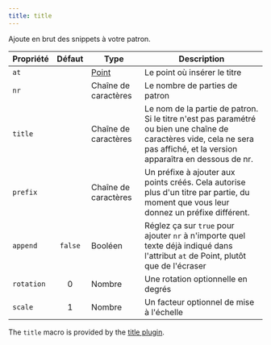 ```yaml
---
title: title
---
```


Ajoute en brut des snippets à votre patron.

| Propriété  | Défaut  | Type                          | Description                                                                                                                                                                |
| ---------- |:-------:| ----------------------------- | -------------------------------------------------------------------------------------------------------------------------------------------------------------------------- |
| `at`       |         | [Point](/reference/api/point) | Le point où insérer le titre                                                                                                                                               |
| `nr`       |         | Chaîne de caractères          | Le nombre de parties de patron                                                                                                                                             |
| `title`    |         | Chaîne de caractères          | Le nom de la partie de patron. Si le titre n'est pas paramétré ou bien une chaîne de caractères vide, cela ne sera pas affiché, et la version apparaîtra en dessous de nr. |
| `prefix`   |         | Chaîne de caractères          | Un préfixe à ajouter aux points créés. Cela autorise plus d'un titre par partie, du moment que vous leur donnez un préfixe différent.                                      |
| `append`   | `false` | Booléen                       | Réglez ça sur `true` pour ajouter `nr` à n'importe quel texte déjà indiqué dans l'attribut `at` de Point, plutôt que de l'écraser                                          |
| `rotation` |    0    | Nombre                        | Une rotation optionnelle en degrés                                                                                                                                         |
| `scale`    |    1    | Nombre                        | Un facteur optionnel de mise à l'échelle                                                                                                                                   |

<Note>

The `title` macro is provided by the [title plugin](/reference/plugins/title).

</Note>



